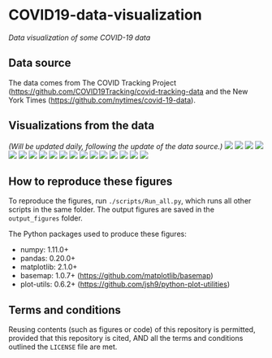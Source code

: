 # COVID19-data-visualization
_Data visualization of some COVID-19 data_

## Data source
The data comes from The COVID Tracking Project (https://github.com/COVID19Tracking/covid-tracking-data and the New York Times (https://github.com/nytimes/covid-19-data).

## Visualizations from the data
_(Will be updated daily, following the update of the data source.)_
![](./output_figures/Map_01__positive_cases_by_state_2020-04-29.png)
![](./output_figures/Map_02__Positive_rate_by_state_2020-04-29.png)
![](./output_figures/Map_03__new_cases_from_2020-04-26_to_2020-04-29.png)
![](./output_figures/Trend_01__positive_cases_all_US_states__linear_scale__2020-04-29.png)
![](./output_figures/Trend_02__positive_cases_all_US_states__log_scale__2020-04-29.png)
![](./output_figures/Trend_03__positive_cases_all_states_excl_NY_NJ__linear_scale__2020-04-29.png)
![](./output_figures/Trend_04__positive_cases_all_states_excl_NY_NJ__log_scale__2020-04-29.png)
![](./output_figures/Trend_05__number_of_tests_all_US_states__linear__2020-04-29.png)
![](./output_figures/Trend_06__number_of_tests_all_US_states__log__2020-04-29.png)
![](./output_figures/Trend_07__positive_rate_all_states_2020-04-29.png)
![](./output_figures/Trend_08__positive_rate_all_states_excl_NY_NJ_2020-04-29.png)
![](./output_figures/Trend_09__tests_per_capita_2020-04-29.png)
![](./output_figures/Trend_10__positive_normalized_by_pop_density__linear__2020-04-29.png)
![](./output_figures/Trend_11__new_cases_vs_total_cases__2020-04-29.png)
![](./output_figures/Trend_12__daily_new_cases_all_states_2020-04-29.png)
![](./output_figures/Trend_13__daily_new_cases_all_states_excl_NY_NJ_2020-04-29.png)
![](./output_figures/Trend_14__daily_new_deaths_all_states_2020-04-29.png)
![](./output_figures/Trend_15__daily_new_deaths_all_states_excl_NY_NJ_2020-04-29.png)

## How to reproduce these figures
To reproduce the figures, run `./scripts/Run_all.py`, which runs all other scripts in the same folder. The output figures are saved in the `output_figures` folder.

The Python packages used to produce these figures:
  - numpy: 1.11.0+
  - pandas: 0.20.0+
  - matplotlib: 2.1.0+
  - basemap: 1.0.7+ (https://github.com/matplotlib/basemap)
  - plot-utils: 0.6.2+ (https://github.com/jsh9/python-plot-utilities)


## Terms and conditions
Reusing contents (such as figures or code) of this repository is permitted, provided that this repository is cited, AND all the terms and conditions outlined the `LICENSE` file are met.
